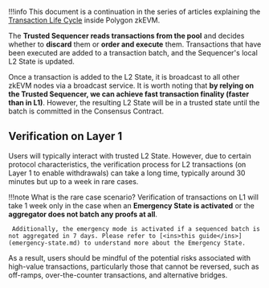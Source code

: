 
!!!info
    This document is a continuation in the series of articles explaining the [<ins>Transaction Life Cycle</ins>](submit-transaction.md) inside Polygon zkEVM.

The **Trusted Sequencer reads transactions from the pool** and decides whether to **discard** them or **order and execute** them. Transactions that have been executed are added to a transaction batch, and the Sequencer's local L2 State is updated.

Once a transaction is added to the L2 State, it is broadcast to all other zkEVM nodes via a broadcast service. It is worth noting that **by relying on the Trusted Sequencer, we can achieve fast transaction finality (faster than in L1)**. However, the resulting L2 State will be in a trusted state until the batch is committed in the Consensus Contract.

## Verification on Layer 1

Users will typically interact with trusted L2 State. However, due to certain protocol characteristics, the verification process for L2 transactions (on Layer 1 to enable withdrawals) can take a long time, typically around 30 minutes but up to a week in rare cases.

!!!note
     What is the rare case scenario?
     Verification of transactions on L1 will take 1 week only in the case when an **Emergency State is activated** or the **aggregator does not batch any proofs at all**.

     Additionally, the emergency mode is activated if a sequenced batch is not aggregated in 7 days. Please refer to [<ins>this guide</ins>](emergency-state.md) to understand more about the Emergency State.

As a result, users should be mindful of the potential risks associated with high-value transactions, particularly those that cannot be reversed, such as off-ramps, over-the-counter transactions, and alternative bridges.